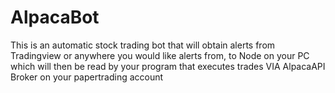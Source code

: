 # AlpacaBot
This is an automatic stock trading bot that will obtain alerts from Tradingview or anywhere you would like alerts from, to Node on your PC which will then be read by your program that executes trades VIA AlpacaAPI Broker on your papertrading account
